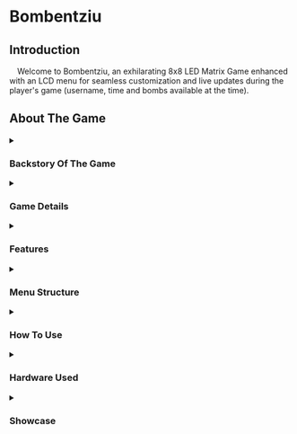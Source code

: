 # Bombentziu

## Introduction
&emsp;Welcome to Bombentziu, an exhilarating 8x8 LED Matrix Game enhanced with an LCD menu for seamless customization and live updates during the player's game (username, time and bombs available at the time).

## About The Game

<details>
<summary><h3>Backstory Of The Game</h3></summary>

#### Why did I choose this game idea?
&emsp;I chose to develop Bombentziu, a Bomberman-style game because of its timeless appeal and straightforward yet entertaining gameplay. The nostalgic memories of playing Bomberman with friends sparked my enthusiasm to recreate that shared joy and strategic excitement in a modern gaming experience.<br><br>

#### Where did I encounter some problems?
  <ol>- Generating the randomly spawned walls so it can be fun to play more than once.</ol>
  <ol>- Dividing the whole map into four different rooms and increasing the size of the map from 8x8 to 16x16.</ol>
  <ol>- Updating the whole map and the blinkings on the 8x8 LED Matrix.</ol>
  <ol>- Implementing the maximum number of bombs at a time for each difficulty (once one difficulty was ready, all of them were).</ol>
</details>

<details>
<summary><h3>Game Details</h3></summary>
&emsp;Players can tailor their experience by adjusting settings like username, difficulty, LCD and LED Matrix brightness, and toggle sounds on or off.
<br>&emsp;Once customized, players find themselves in a dynamic map divided into four rooms (each of the different room has a corner wall that cannot be destroyed, and doesn't need to be destroyed, to help the user guide himself and to let him know in what room it currently is), where strategic bomb placement (the upper, lower, right and left walls will be affected and will start blinking once a bomb is placed - if walls exist in the bomb's range) is key to demolishing randomly spawned walls. The higher the difficulty, the more walls appear, and the fewer bombs are available at a time.
<br>&emsp;Each time a bomb explodes, another one will appear in the player's inventory (EASY - maximum 3, MEDIUM - maximum 2, HARD - maximum 1, all at a time). Navigate through empty pathways as you cannot go through the walls unless they are destroyed, destroy all walls to complete the level, and aim for the highscore by finishing quickly.
<br>&emsp;Discover the unique charm of Bombentziu as you master the art of explosive strategy!
</details>

<details>
<summary><h3>Features</h3></summary>

<ol><br><b>Dynamic Difficulty:</b> Choose the difficulty level (1 to 3) at the start to control the complexity of the game.<br></ol>
<ol><b>Randomly Generated Map:</b> The game generates a unique map on the LED matrix for each playthrough, adding variety and challenge.<br></ol>
<ol><b>4 Different Rooms:</b> Each level has 4 different rooms (the harder the level, the more walls spawned on each room) that you can navigate through using the joystick. If there is not a wall blocking you from doing this, you can go from one room to another via the margins of the current room you are in. Each room has a corner "wall" that lets you know what room you are in at the moment.<br></ol>
<ol><b>Joystick Control:</b> Navigate through the maze using a joystick, providing a responsive and intuitive user experience.<br></ol>
<ol><b>Bombs Away!:</b> Deploy bombs by clicking on the physical button to clear walls and make your way through the maze.<br></ol>
<ol><b>EEPROM High Scores:</b> Your best times are saved in the Arduino's EEPROM. If you beat your previous high score, it will be updated.<br></ol>
<ol><b>Customize:</b> Set the brightnesses for LCD or Matrix using Settings Menu. Toggle the sound on/off. All these are saved in EEPROM.<br></ol>
<ol><b>About:</b> Some words about me, the creator.<br></ol>
<ol><b>How To Play:</b> Small tutorial of how to use and play the game.<br></ol>
<ol><b>Live Updates!:</b> Whenever the user is playing the game, live updates will be displayed on the LCD (such like username, number of available bombs and his time).<br></ol>
<ol><b>Game Reset:</b> After completing the game, press the physical button to go back to the main menu where you can start a new challenge.</ol></details>


<details>
<summary><h3>Menu Structure</h3></summary>

<ol><br><b>Start Game:</b> Switching to the game mode from the current menu mode.<br></ol>
<ol><b>Level:</b> The game comes with 3 different difficulties (Easy, Medium, Hard). Choose your desired one.<br></ol>
<ol><b>Highscore:</b> Navigate through the highscores (TOP 3 best times) for your selected difficulty. If you change the difficulty, the highscores will be shown for the new selected level. Once you want to leave the submenu, swipe left.<br></ol>
<ol><b>Settings:</b> Select the submenu you would like to personalize.<br><br>
  <ol><b>- Set username:</b> Select your to-be username. You can switch from character to character using swipe left/right gestures. If you want to change the selected character, user swipe up/down gestures on the joystick. The selected character will be blinking. Click the button when ready.</ol>
  <ol><b>- LCD Brightness:</b> Swipe up/down to select your desired LCD brightness. You can either click the button or swipe left when ready.</ol>
  <ol><b>- MTX Brightness:</b> Swipe up/down to select your desired Matrix brightness. You can either click the button or swipe left when ready.</ol>
  <ol><b>- Sounds:</b> The printed value represents the current value for the sound effects. Once you press it, the opposite will be toggled and printed.</ol>
  <ol><b>- Highscore Reset:</b> Once you press it, a text will be printed and the game will wait for your input if you are sure you want to reset the highscores for the currently selected difficulty. If you press "YES", the highscores of the current difficulty will be deleted from EEPROM.</ol>
</ol>
<ol><b>About:</b> Some words about me, the creator. You can swipe up/down to scroll the text. Once you want to leave the submenu, swipe left.<br></ol>
<ol><b>How To Play:</b> Small tutorial of how to use and play the game. You can swipe up/down to scroll the text. Once you want to leave the submenu, swipe left.</ol></details>

<details>
<summary><h3>How To Use</h3></summary>

<ol><b>Power On:</b> Connect your Arduino Uno and power it on.<br></ol>
<ol><b>Set Username:</b> Choose the username (3 characters maximum) by entering the corresponding username using the joystick (Settings -> Set username).<br></ol>
<ol><b>Set Difficulty:</b> Choose the difficulty level (1 to 3) by entering the corresponding level using the button.<br></ol>
<ol><b>Start the Game:</b> Press the button to start the game via the menu.<br></ol>
<ol><b>Navigate the Map:</b> Use the joystick to move through the map. You can go from one room to another by using the margins of the current room you are in (the one displayed on the 8x8 LED matrix).<br></ol>
<ol><b>Place Bombs:</b> Click the physical button to place bombs strategically and clear walls. The affected walls will be blinking until the bomb explodes and the walls disappear.<br></ol>
<ol><b>Complete the Game:</b> In order to finish the level, you have to succesfully destroy all the walls from all the four rooms. Try ripping the walls off as fast as possible!<br></ol>
<ol><b>Beat the High Score:</b> Your best times are saved in EEPROM. Beat your previous high scores!<br></ol>
<ol><b>Game Reset:</b> After completing the game, you are free to navigate the menu so you can start the game once again.</ol></details>
  
<details>
<summary><h3>Hardware Used</h3></summary>
  
- [X] Arduino UNO Board
- [X] Potentiometer
- [X] LCD
- [X] Joystick
- [X] 8x8 LED Matrix
- [X] Buzzer
- [X] MAX7219
- [X] Push-Button
- [X] Resistors, capacitors and wires as needed
- [X] Breadboard 

</details>

<details>
<summary><h3>Showcase</h3></summary>
<img src = 'https://github.com/leviaici/IntroductionToRobotics/blob/main/Homework_7/IMG_7184.jpeg' align="right" width = 300>
</details>
